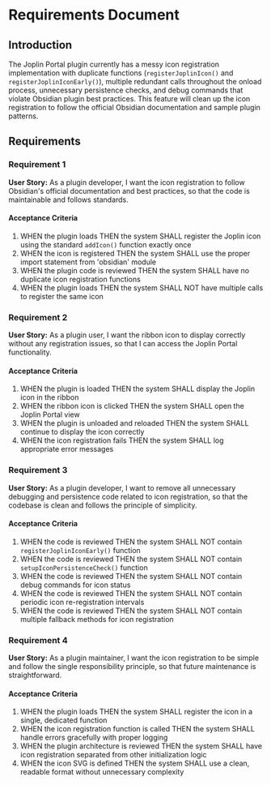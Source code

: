 # Requirements Document

## Introduction

The Joplin Portal plugin currently has a messy icon registration implementation with duplicate functions (`registerJoplinIcon()` and `registerJoplinIconEarly()`), multiple redundant calls throughout the onload process, unnecessary persistence checks, and debug commands that violate Obsidian plugin best practices. This feature will clean up the icon registration to follow the official Obsidian documentation and sample plugin patterns.

## Requirements

### Requirement 1

**User Story:** As a plugin developer, I want the icon registration to follow Obsidian's official documentation and best practices, so that the code is maintainable and follows standards.

#### Acceptance Criteria

1. WHEN the plugin loads THEN the system SHALL register the Joplin icon using the standard `addIcon()` function exactly once
2. WHEN the icon is registered THEN the system SHALL use the proper import statement from 'obsidian' module
3. WHEN the plugin code is reviewed THEN the system SHALL have no duplicate icon registration functions
4. WHEN the plugin loads THEN the system SHALL NOT have multiple calls to register the same icon

### Requirement 2

**User Story:** As a plugin user, I want the ribbon icon to display correctly without any registration issues, so that I can access the Joplin Portal functionality.

#### Acceptance Criteria

1. WHEN the plugin is loaded THEN the system SHALL display the Joplin icon in the ribbon
2. WHEN the ribbon icon is clicked THEN the system SHALL open the Joplin Portal view
3. WHEN the plugin is unloaded and reloaded THEN the system SHALL continue to display the icon correctly
4. WHEN the icon registration fails THEN the system SHALL log appropriate error messages

### Requirement 3

**User Story:** As a plugin developer, I want to remove all unnecessary debugging and persistence code related to icon registration, so that the codebase is clean and follows the principle of simplicity.

#### Acceptance Criteria

1. WHEN the code is reviewed THEN the system SHALL NOT contain `registerJoplinIconEarly()` function
2. WHEN the code is reviewed THEN the system SHALL NOT contain `setupIconPersistenceCheck()` function
3. WHEN the code is reviewed THEN the system SHALL NOT contain debug commands for icon status
4. WHEN the code is reviewed THEN the system SHALL NOT contain periodic icon re-registration intervals
5. WHEN the code is reviewed THEN the system SHALL NOT contain multiple fallback methods for icon registration

### Requirement 4

**User Story:** As a plugin maintainer, I want the icon registration to be simple and follow the single responsibility principle, so that future maintenance is straightforward.

#### Acceptance Criteria

1. WHEN the plugin loads THEN the system SHALL register the icon in a single, dedicated function
2. WHEN the icon registration function is called THEN the system SHALL handle errors gracefully with proper logging
3. WHEN the plugin architecture is reviewed THEN the system SHALL have icon registration separated from other initialization logic
4. WHEN the icon SVG is defined THEN the system SHALL use a clean, readable format without unnecessary complexity